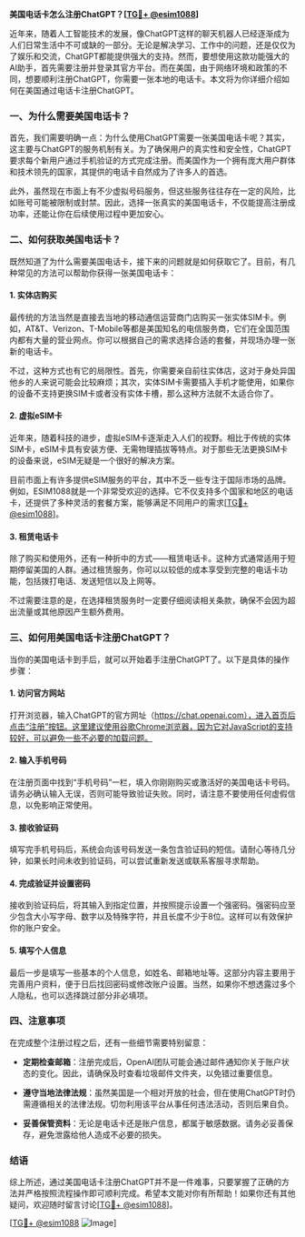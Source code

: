 **美国电话卡怎么注册ChatGPT？[[TG💪+ @esim1088](https://t.me/s/esim1088)]**

近年来，随着人工智能技术的发展，像ChatGPT这样的聊天机器人已经逐渐成为人们日常生活中不可或缺的一部分。无论是解决学习、工作中的问题，还是仅仅为了娱乐和交流，ChatGPT都能提供强大的支持。然而，要想使用这款功能强大的AI助手，首先需要注册并登录其官方平台。而在美国，由于网络环境和政策的不同，想要顺利注册ChatGPT，你需要一张本地的电话卡。本文将为你详细介绍如何在美国通过电话卡注册ChatGPT。

### 一、为什么需要美国电话卡？

首先，我们需要明确一点：为什么使用ChatGPT需要一张美国电话卡呢？其实，这主要与ChatGPT的服务机制有关。为了确保用户的真实性和安全性，ChatGPT要求每个新用户通过手机验证的方式完成注册。而美国作为一个拥有庞大用户群体和技术领先的国家，其提供的电话卡自然成为了许多人的首选。

此外，虽然现在市面上有不少虚拟号码服务，但这些服务往往存在一定的风险，比如账号可能被限制或封禁。因此，选择一张真实的美国电话卡，不仅能提高注册成功率，还能让你在后续使用过程中更加安心。

### 二、如何获取美国电话卡？

既然知道了为什么需要美国电话卡，接下来的问题就是如何获取它了。目前，有几种常见的方法可以帮助你获得一张美国电话卡：

#### 1. 实体店购买

最传统的方法当然是直接去当地的移动通信运营商门店购买一张实体SIM卡。例如，AT&T、Verizon、T-Mobile等都是美国知名的电信服务商，它们在全国范围内都有大量的营业网点。你可以根据自己的需求选择合适的套餐，并现场办理一张新的电话卡。

不过，这种方式也有它的局限性。首先，你需要亲自前往实体店，这对于身处异国他乡的人来说可能会比较麻烦；其次，实体SIM卡需要插入手机才能使用，如果你的设备不支持更换SIM卡或者没有实体卡槽，那么这种方法就不太适合你了。

#### 2. 虚拟eSIM卡

近年来，随着科技的进步，虚拟eSIM卡逐渐走入人们的视野。相比于传统的实体SIM卡，eSIM卡具有安装方便、无需物理插拔等特点。对于那些无法更换SIM卡的设备来说，eSIM无疑是一个很好的解决方案。

目前市面上有许多提供eSIM服务的平台，其中不乏一些专注于国际市场的品牌。例如，ESIM1088就是一个非常受欢迎的选择。它不仅支持多个国家和地区的电话卡，还提供了多种灵活的套餐方案，能够满足不同用户的需求[[TG💪+ @esim1088](https://t.me/s/esim1088)]。

#### 3. 租赁电话卡

除了购买和使用外，还有一种折中的方式——租赁电话卡。这种方式通常适用于短期停留美国的人群。通过租赁服务，你可以以较低的成本享受到完整的电话卡功能，包括拨打电话、发送短信以及上网等。

不过需要注意的是，在选择租赁服务时一定要仔细阅读相关条款，确保不会因为超出流量或其他原因产生额外费用。

### 三、如何用美国电话卡注册ChatGPT？

当你的美国电话卡到手后，就可以开始着手注册ChatGPT了。以下是具体的操作步骤：

#### 1. 访问官方网站

打开浏览器，输入ChatGPT的官方网址（https://chat.openai.com），进入首页后点击“注册”按钮。这里建议使用谷歌Chrome浏览器，因为它对JavaScript的支持较好，可以避免一些不必要的加载问题。

#### 2. 输入手机号码

在注册页面中找到“手机号码”一栏，填入你刚刚购买或激活好的美国电话卡号码。请务必确认输入无误，否则可能导致验证失败。同时，请注意不要使用任何虚假信息，以免影响正常使用。

#### 3. 接收验证码

填写完手机号码后，系统会向该号码发送一条包含验证码的短信。请耐心等待几分钟，如果长时间未收到验证码，可以尝试重新发送或联系客服寻求帮助。

#### 4. 完成验证并设置密码

接收到验证码后，将其输入到指定位置，并按照提示设置一个强密码。强密码应至少包含大小写字母、数字以及特殊字符，并且长度不少于8位。这样可以有效保护你的账户安全。

#### 5. 填写个人信息

最后一步是填写一些基本的个人信息，如姓名、邮箱地址等。这部分内容主要用于完善用户资料，便于日后找回密码或修改账户设置。当然，如果你不想透露过多个人隐私，也可以选择跳过部分非必填项。

### 四、注意事项

在完成整个注册过程之后，还有一些细节需要特别留意：

- **定期检查邮箱**：注册完成后，OpenAI团队可能会通过邮件通知你关于账户状态的变化。因此，请确保及时查看垃圾邮件文件夹，以免错过重要信息。
  
- **遵守当地法律法规**：虽然美国是一个相对开放的社会，但在使用ChatGPT时仍需遵循相关的法律法规。切勿利用该平台从事任何违法活动，否则后果自负。

- **妥善保管资料**：无论是电话卡还是账户信息，都属于敏感数据。请务必妥善保存，避免泄露给他人造成不必要的损失。

### 结语

综上所述，通过美国电话卡注册ChatGPT并不是一件难事，只要掌握了正确的方法并严格按照流程操作即可顺利完成。希望本文能对你有所帮助！如果你还有其他疑问，欢迎随时留言讨论[[TG💪+ @esim1088](https://t.me/s/esim1088)]。

[[TG💪+ @esim1088](https://t.me/s/esim1088) ![Image](https://i.postimg.cc/4NQfJmqS/Snipaste-2025-05-13-00-14-12.png)]